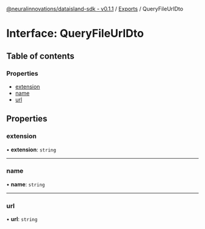 [@neuralinnovations/dataisland-sdk - v0.1.1](../../README.md) / [Exports](../modules.md) / QueryFileUrlDto

# Interface: QueryFileUrlDto

## Table of contents

### Properties

- [extension](QueryFileUrlDto.md#extension)
- [name](QueryFileUrlDto.md#name)
- [url](QueryFileUrlDto.md#url)

## Properties

### extension

• **extension**: `string`

___

### name

• **name**: `string`

___

### url

• **url**: `string`
